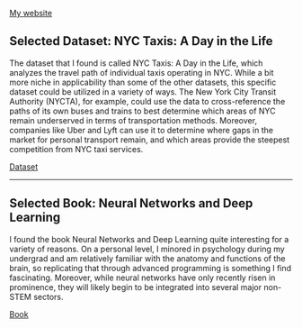 [My website](https://jdelvil4.github.io/)


## Selected Dataset: NYC Taxis: A Day in the Life
The dataset that I found is called NYC Taxis: A Day in the Life, which analyzes the travel path of individual taxis operating in NYC. While a bit more niche in applicability than some of the other datasets, this specific dataset could be utilized in a variety of ways. The New York City Transit Authority (NYCTA), for example, could use the data to cross-reference the paths of its own buses and trains to best determine which areas of NYC remain underserved in terms of transportation methods. Moreover, companies like Uber and Lyft can use it to determine where gaps in the market for personal transport remain, and which areas provide the steepest competition from NYC taxi services.

 [Dataset](https://chriswhong.github.io/nyctaxi/)  

---

## Selected Book: Neural Networks and Deep Learning
I found the book Neural Networks and Deep Learning quite interesting for a variety of reasons. On a personal level, I minored in psychology during my undergrad and am relatively familiar with the anatomy and functions of the brain, so replicating that through advanced programming is something I find fascinating. Moreover, while neural networks have only recently risen in prominence, they will likely begin to be integrated into several major non-STEM sectors. 

 [Book](http://neuralnetworksanddeeplearning.com/)  
